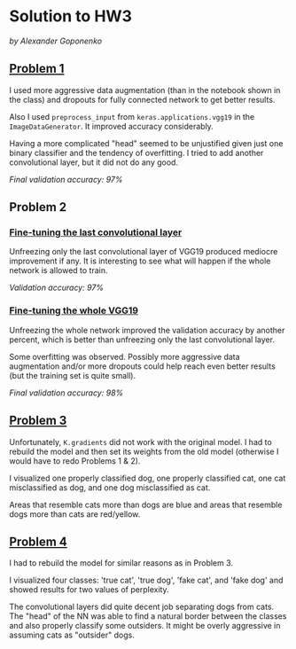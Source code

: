 # Solution to HW3

*by Alexander Goponenko*

## [Problem 1](HW3_Problem1.ipynb)

I used more aggressive data augmentation (than in the notebook shown in the class) and dropouts for fully connected network to get better results.

Also I used `preprocess_input` from `keras.applications.vgg19` in the `ImageDataGenerator`. It improved accuracy considerably.

Having a more complicated "head" seemed to be unjustified given just one binary classifier and the tendency of overfitting. I tried to add another convolutional layer, but it did not do any good.

*Final validation accuracy: 97%*

## Problem 2
### [Fine-tuning the last convolutional layer](HW3_Problem2.ipynb)

Unfreezing only the last convolutional layer of VGG19 produced mediocre improvement if any. It is interesting to see what will happen if the whole network is allowed to train.

*Validation accuracy: 97%*

### [Fine-tuning the whole VGG19](HW3_Problem2_fulltraining.ipynb)

Unfreezing the whole network improved the validation accuracy by another percent, which is better than unfreezing only the last convolutional layer.

Some overfitting was observed. Possibly more aggressive data augmentation and/or more dropouts could help reach even better results (but the training set is quite small).

*Final validation accuracy: 98%*

## [Problem 3](HW3_Problem3.ipynb)

Unfortunately, `K.gradients` did not work with the original model. I had to rebuild the model and then set its weights from the old model (otherwise I would have to redo Problems 1 & 2).

I visualized one properly classified dog, one properly classified cat, one cat misclassified as dog, and one dog misclassified as cat. 

Areas that resemble cats more than dogs are blue and areas that resemble dogs more than cats are red/yellow.

## [Problem 4](HW3_Problem4.ipynb)

I had to rebuild the model for similar reasons as in Problem 3. 

I visualized four classes: 'true cat', 'true dog', 'fake cat', and 'fake dog' and showed results for two values of perplexity. 

The convolutional layers did quite decent job separating dogs from cats. The "head" of the NN was able to find a natural border between the classes and also properly classify some outsiders. It might be overly aggressive in assuming cats as "outsider" dogs.
